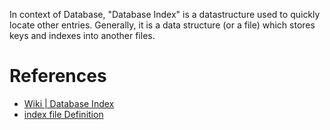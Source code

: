 In context of Database, "Database Index" is a datastructure used to quickly
locate other entries. Generally, it is a data structure (or a file) which
stores keys and indexes into another files.

# References
- [Wiki | Database Index](https://en.wikipedia.org/wiki/Database_index)
- [index file Definition](https://xlinux.nist.gov/dads/HTML/indexfile.html)
